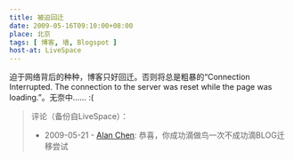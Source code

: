 ```yaml
---
title: 被迫回迁
date: 2009-05-16T09:10:00+08:00
place: 北京
tags: [ 博客, 墙, Blogspot ]
host-at: LiveSpace
---
```

迫于网络背后的种种，博客只好回迁。否则将总是粗暴的“Connection Interrupted. The connection to the server was reset while the page was loading.”。无奈中…… :(

> 评论（备份自LiveSpace）：
> 
> * 2009-05-21 - [Alan Chen](http://cid-bc50ca5b7024dc31.profile.live.com/): 恭喜，你成功滴做鸟一次不成功滴BLOG迁移尝试
